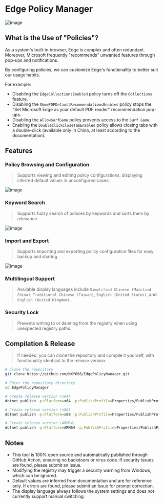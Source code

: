 # Edge Policy Manager

![image](https://github.com/NXY666/EdgePolicyManager/assets/62371554/fa759fdd-9882-4cf4-93df-d4d429a3c0cb)

## What is the Use of "Policies"?

As a system's built-in browser, Edge is complex and often redundant. Moreover, Microsoft frequently "recommends" unwanted features through pop-ups and notifications.

By configuring policies, we can customize Edge's functionality to better suit our usage habits.

For example:

* Disabling the `EdgeCollectionsEnabled` policy turns off the `Collections` feature.
* Disabling the `ShowPDFDefaultRecommendationsEnabled` policy stops the "Set Microsoft Edge as your default PDF reader" recommendation pop-ups.
* Disabling the `AllowSurfGame` policy prevents access to the `Surf Game`.
* Enabling the `DoubleClickCloseTabEnabled` policy allows closing tabs with a double-click (available only in China, at least according to the documentation).

## Features

### Policy Browsing and Configuration

> Supports viewing and editing policy configurations, displaying inferred default values in unconfigured cases.

![image](https://github.com/NXY666/EdgePolicyManager/assets/62371554/9a1ef6ea-2020-4d63-8072-e6ef350b2e23)

### Keyword Search

> Supports fuzzy search of policies by keywords and sorts them by relevance.

![image](https://github.com/NXY666/EdgePolicyManager/assets/62371554/832dfe0c-26fb-480d-8a1a-72d95083211e)

### Import and Export

> Supports importing and exporting policy configuration files for easy backup and sharing.

![image](https://github.com/NXY666/EdgePolicyManager/assets/62371554/d3663eda-80cd-418d-b76a-1bb63386dbf1)

### Multilingual Support

> Available display languages include `Simplified Chinese (Mainland China)`, `Traditional Chinese (Taiwan)`, `English (United States)`, and `English (United Kingdom)`.

### Security Lock

> Prevents writing to or deleting from the registry when using unexpected registry paths.

## Compilation & Release

> If needed, you can clone the repository and compile it yourself, with functionality identical to the release version.

```bash
# Clone the repository
git clone https://github.com/NXY666/EdgePolicyManager.git

# Enter the repository directory
cd EdgePolicyManager

# Create release version (x64)
dotnet publish -p:Platform=x64 -p:PublishProfile=Properties/PublishProfiles/win-x64.pubxml

# Create release version (x86)
dotnet publish -p:Platform=x86 -p:PublishProfile=Properties/PublishProfiles/win-x86.pubxml

# Create release version (ARM64)
dotnet publish -p:Platform=ARM64 -p:PublishProfile=Properties/PublishProfiles/win-arm64.pubxml
```

## Notes

* This tool is 100% open source and automatically published through GitHub Action, ensuring no backdoors or virus code. If security issues are found, please submit an Issue.
* Modifying the registry may trigger a security warning from Windows, which can be ignored.
* Default values are inferred from documentation and are for reference only. If errors are found, please submit an Issue for prompt correction.
* The display language always follows the system settings and does not currently support manual switching.
